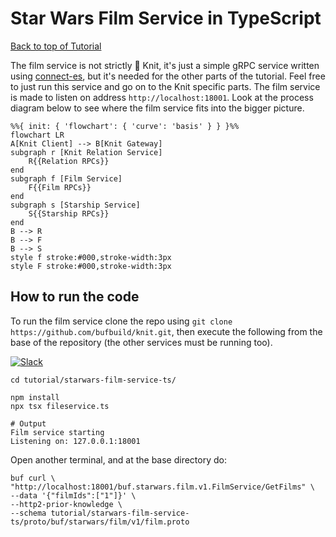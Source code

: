# Star Wars Film Service in TypeScript

[Back to top of Tutorial]

The film service is not strictly 🧶 Knit, it's just a simple gRPC service
written using [connect-es], but it's needed for the other parts of the
tutorial. Feel free to just run this service and go on to the Knit
specific parts. The film service is made to listen on address
`http://localhost:18001`. Look at the process diagram below
to see where the film service fits into the bigger
picture.

```mermaid
%%{ init: { 'flowchart': { 'curve': 'basis' } } }%%
flowchart LR
A[Knit Client] --> B[Knit Gateway]
subgraph r [Knit Relation Service]
    R{{Relation RPCs}}
end
subgraph f [Film Service]
    F{{Film RPCs}}
end
subgraph s [Starship Service]
    S{{Starship RPCs}}
end
B --> R
B --> F
B --> S
style f stroke:#000,stroke-width:3px
style F stroke:#000,stroke-width:3px
```

## How to run the code
To run the film service clone the repo using `git clone https://github.com/bufbuild/knit.git`,
then execute the following from the base of the repository (the other services must be running too).

[![Slack](https://img.shields.io/badge/If_you_need_help_talk_to_us_in_Slack-Buf-%23e01563)][badges_slack]
```
cd tutorial/starwars-film-service-ts/

npm install
npx tsx fileservice.ts

# Output
Film service starting
Listening on: 127.0.0.1:18001
```

Open another terminal, and at the base directory do:
```
buf curl \
"http://localhost:18001/buf.starwars.film.v1.FilmService/GetFilms" \
--data '{"filmIds":["1"]}' \
--http2-prior-knowledge \
--schema tutorial/starwars-film-service-ts/proto/buf/starwars/film/v1/film.proto
```

[Back to top of Tutorial]: /tutorial
[github.com/bufbuild/knit]: https://github.com/bufbuild/knit
[connect-es]: https://github.com/bufbuild/connect-es
[badges_slack]: https://buf.build/links/slack